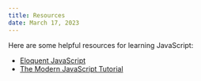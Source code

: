 ```yaml
---
title: Resources
date: March 17, 2023
---
```


Here are some helpful resources for learning JavaScript:

- [Eloquent JavaScript](https://eloquentjavascript.net)
- [The Modern JavaScript Tutorial](https://javascript.info)
